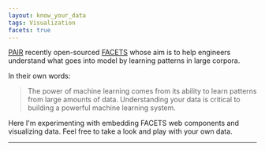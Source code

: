 ```yaml
---
layout: know_your_data
tags: Visualization
facets: true
---
```


[PAIR](https://ai.google/pair) recently open-sourced [FACETS](https://pair-code.github.io/facets/) 
whose aim is to help engineers understand what goes into model by learning patterns in large corpora.

In their own words:
> The power of machine learning comes from its ability to learn patterns from large amounts of data.
> Understanding your data is critical to building a powerful machine learning system.

Here I'm experimenting with embedding FACETS web components and visualizing data.
Feel free to take a look and play with your own data.

<hr />

